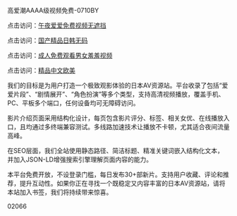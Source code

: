 高爱潮AAAA级视频免费-0710BY

点击访问：<a href="https://heiliaowzu4ur.pages.dev">午夜爱爱免费视频无遮挡</a>

点击访问：<a href="https://heiliaozj3tjd.pages.dev">国产精品日韩无码</a>

点击访问：<a href="https://heiliaoe8ajia.pages.dev">成人免费观看男女羞羞视频</a>

点击访问：<a href="https://heiliaoxqkkct.pages.dev">精品中文欧美</a>

我们的目标是为用户打造一个极致观影体验的日本AV资源站。平台收录了包括“爱爱片段”、“剧情展开”、“角色扮演”等多个类型，支持高清视频播放，覆盖手机、PC、平板多个端口，任何设备均可无障碍访问。

影片介绍页面采用结构化设计，每页包含影片评分、标签、相关女优、在线播放入口，且均通过多终端兼容测试。多线路加速技术让播放不卡顿，尤其适合夜间流量高峰。

在SEO层面，我们全站使用静态路径、简洁标题、精准关键词嵌入结构化文本，并加入JSON-LD增强搜索引擎理解页面内容的能力。

本平台免费开放，不设登录门槛，每日发布30+部新片。支持用户收藏、评论和推荐，提升互动性。如果你正在寻找一个既稳定又内容丰富的日本AV资源站，请将本站加入书签，我们将持续带来惊喜。

<span style="display:none;">[Canonical link]( https://github.com/ribenaaa1111/402066 ）</span>
02066

